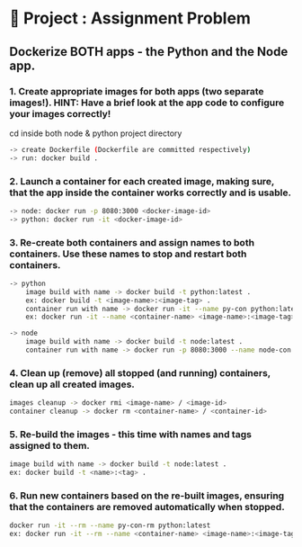 # 📘 Project : Assignment Problem

##  Dockerize BOTH apps - the Python and the Node app.

### 1. Create appropriate images for both apps (two separate images!). HINT: Have a brief look at the app code to configure your images correctly!

cd inside both node & python project directory
```bash
-> create Dockerfile (Dockerfile are committed respectively)
-> run: docker build .
```

### 2. Launch a container for each created image, making sure, that the app inside the container works correctly and is usable.

```bash
-> node: docker run -p 8080:3000 <docker-image-id>
-> python: docker run -it <docker-image-id>
```

### 3. Re-create both containers and assign names to both containers. Use these names to stop and restart both containers.

```bash
-> python 
    image build with name -> docker build -t python:latest .
    ex: docker build -t <image-name>:<image-tag> .
    container run with name -> docker run -it --name py-con python:latest 
    ex: docker run -it --name <container-name> <image-name>:<image-tag>

-> node 
    image build with name -> docker build -t node:latest .
    container run with name -> docker run -p 8080:3000 --name node-con node:latest 
```

### 4. Clean up (remove) all stopped (and running) containers, clean up all created images.

```bash
images cleanup -> docker rmi <image-name> / <image-id>
container cleanup -> docker rm <container-name> / <container-id> 
```

### 5. Re-build the images - this time with names and tags assigned to them.

```bash
image build with name -> docker build -t node:latest .
ex: docker build -t <name>:<tag> .
```

### 6. Run new containers based on the re-built images, ensuring that the containers are removed automatically when stopped.

```bash
docker run -it --rm --name py-con-rm python:latest
ex: docker run -it --rm --name <container-name> <image-name>:<image-tag>
```